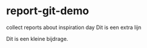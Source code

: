 # report-git-demo
collect reports about inspiration day
Dit is een extra lijn



Dit is een kleine bijdrage.
